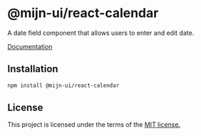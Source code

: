 
# @mijn-ui/react-calendar

A date field component that allows users to enter and edit date.

[Documentation](https://mijn-ui.vercel.app/docs/components/calendar)

## Installation

```sh
npm install @mijn-ui/react-calendar
```

## License

This project is licensed under the terms of the [MIT license.](https://github.com/mijn-ui/mijn-ui-react/blob/main/LICENSE)
